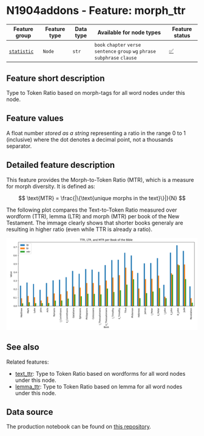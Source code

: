 # N1904addons - Feature: morph_ttr

Feature group | Feature type | Data type | Available for node types | Feature status
---  | --- | --- | --- | ---
[`statistic`](README.md#feature-group-statistic) | `Node` |`str` | `book` `chapter` `verse` `sentence` `group` `wg` `phrase` `subphrase` `clause` | [✅](featurestatus.md#Trustworthy "Trustworthy")

## Feature short description

Type to Token Ratio based on morph-tags for all word nodes under this node.

## Feature values

A float number *stored as a string* representing a ratio in the range 0 to 1 (inclusive) where the dot denotes a decimal point, not a thousands separator.

## Detailed feature description

This feature provides the Morph-to-Token Ratio (MTR), which is a measure for morph diversity. It is defined as:

$$
  \text{MTR} 
    = \frac{|\{\text{unique morphs in the text}\}|}{N}
$$

The following plot compares the Text-to-Token Ratio measured over wordform (TTR), lemma (LTR) and morph (MTR) per book of the New Testament. The immage clearly shows that shorter books generaly are resulting in higher ratio (even while TTR is already a ratio).

<img src="images/ttr_ltr_mtr_per_book.png">

## See also

Related features:

  - [text_ttr](text_ttr.md): Type to Token Ratio based on wordforms for all word nodes under this node.
  - [lemma_ttr](lemma_ttr.md): Type to Token Ratio based on lemma for all word nodes under this node.

## Data source

The production notebook can be found on [this repository](https://tonyjurg.github.io/Create-TF-stat-features/).
